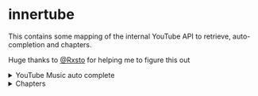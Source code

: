 # innertube

This contains some mapping of the internal YouTube API to retrieve, auto-completion and chapters.

Huge thanks to [@Rxsto](https://rxs.to) for helping me to figure this out

<details>
    <summary>YouTube Music auto complete</summary>

POST `https://music.youtube.com/youtubei/v1/music/get_search_suggestions`

```json
{
  "input": "<query>",
  "context": {
    "client": {
      "clientName": "WEB_REMIX",
      "clientVersion": "1.20220502.01.00"
    }
  }
}
```

Response

```json
{
  "contents": [
    {
      "searchSuggestionsSectionRenderer": {
        "contents": [
          {
            "searchSuggestionRenderer": {
              "suggestion": {
                "runs": [
                  {
                    "text": "abba",
                    "bold": true
                  }
                ]
              }
            }
          },
          {
            "searchSuggestionRenderer": {
              "suggestion": {
                "runs": [
                  {
                    "text": "abba",
                    "bold": true
                  },
                  {
                    "text": " neue songs 2021"
                  }
                ]
              }
            }
          },
          {
            "searchSuggestionRenderer": {
              "suggestion": {
                "runs": [
                  {
                    "text": "abba",
                    "bold": true
                  },
                  {
                    "text": " songs"
                  }
                ]
              }
            }
          },
          {
            "searchSuggestionRenderer": {
              "suggestion": {
                "runs": [
                  {
                    "text": "abba",
                    "bold": true
                  },
                  {
                    "text": " dancing queen"
                  }
                ]
              }
            }
          },
          {
            "searchSuggestionRenderer": {
              "suggestion": {
                "runs": [
                  {
                    "text": "abba",
                    "bold": true
                  },
                  {
                    "text": " gimme gimme gimme"
                  }
                ]
              }
            }
          },
          {
            "searchSuggestionRenderer": {
              "suggestion": {
                "runs": [
                  {
                    "text": "abba",
                    "bold": true
                  },
                  {
                    "text": " voyage"
                  }
                ]
              }
            }
          },
          {
            "searchSuggestionRenderer": {
              "suggestion": {
                "runs": [
                  {
                    "text": "abba",
                    "bold": true
                  },
                  {
                    "text": " chiquitita"
                  }
                ]
              }
            }
          }
        ],
        "trackingParams": "CAAQi24iEwi3rouXgdb3AhXpRXoFHVGlAXU="
      }
    }
  ]
}
```

joining `/contents/0/searchSuggestionsSectionRenderer/contents/X/searchSuggestionRenderer/suggestion/runs/text`
represents a single result item

the bold parameter is used to highlight a section of the result in the YouTube UI
</details>

<details>
<summary>Chapters</summary>

POST `https://www.youtube.com/youtubei/v1/search`

```json5
{
  "context": {
    "client": {
      "clientName": "WEB",
      "clientVersion": "2.20220502.01.00"
    }
  },
  // video ID
  "query": "mKowdt2eDI8"
}
```

Response

```json5
{
  "contents": {
    "twoColumnSearchResultsRenderer": {
      "primaryContents": {
        "sectionListRenderer": {
          "contents": [
            {
              "itemSectionRenderer": {
                "contents": [
                  {
                    "videoRenderer": {
                      // search for video ID
                      "videoId": "mKowdt2eDI8",
                      "expandableMetadata": {
                        "expandableMetadataRenderer": {
                          "expandedContent": {
                            "horizontalCardListRenderer": {
                              "cards": [
                                {
                                  "macroMarkersListItemRenderer": {
                                    "title": {
                                      "simpleText": "1. It Has Begun"
                                    },
                                    "timeDescription": {
                                      "simpleText": "0:00"
                                    },
                                  }
                                },
                                {
                                  "macroMarkersListItemRenderer": {
                                    "title": {
                                      "simpleText": "2. The Mad King"
                                    },
                                    "timeDescription": {
                                      "simpleText": "2:50"
                                    },
                                  }
                                },
                              ],
                            }
                          },
                        }
                      }
                    }
                  },
                ],
              }
            },
          ],
        }
      }
    }
  },
}
```

Search for first match
at `/contents/twoColumnSearchResultsRenderer/primaryContents/sectionListRenderer/contents/0/itemSectionRenderer/contents/X/videoRenderer/videoId`

Then
read `/contents/twoColumnSearchResultsRenderer/primaryContents/sectionListRenderer/contents/0/itemSectionRenderer/contents/0/videoRenderer/expandableMetadata/expandableMetadataRenderer/expandedContent/horizontalCardListRenderer/cards/X/macroMarkersListItemRenderer`
</details>
